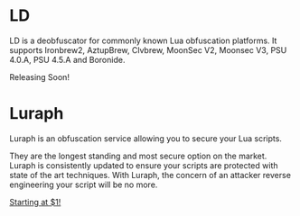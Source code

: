 # LD

LD is a deobfuscator for commonly known Lua obfuscation platforms. It supports Ironbrew2, AztupBrew, Clvbrew, MoonSec V2, Moonsec V3, PSU 4.0.A, PSU 4.5.A and Boronide.

Releasing Soon!

# Luraph

Luraph is an obfuscation service allowing you to secure your Lua scripts. 

They are the longest standing and most secure option on the market. Luraph is consistently updated to ensure your scripts are protected with state of the art techniques. With Luraph, the concern of an attacker reverse engineering your script will be no more. 

[Starting at $1!](https://lura.ph/)
